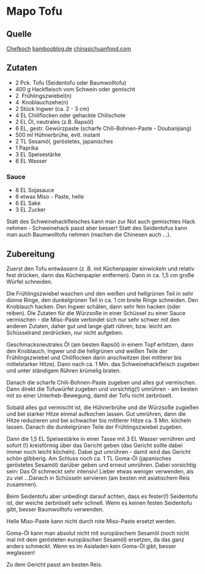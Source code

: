 # Mapo Tofu

## Quelle
[Chefkoch](https://www.chefkoch.de/rezepte/1596721266919170/Mapo-Tofu.html)
[bambooblog.de](https://bambooblog.de/2014/09/22/mapo-doufu-scharfer-tofu-mit-hackfleisch/)
[chinasichuanfood.com](https://www.chinasichuanfood.com/mapo-tofu-recipe/)

## Zutaten

- 2 Pck. Tofu (Seidentofu oder Baumwolltofu) 
- 400 g Hackfleisch vom Schwein oder gemischt 
- 2  Frühlingszwiebel(n) 
- 4  Knoblauchzehe(n) 
- 2 Stück Ingwer (ca. 2 - 3 cm) 
- 4 EL Chiliflocken oder gehackte Chilischote 
- 2 EL Öl, neutrales (z.B. Rapsöl) 
- 6 EL, gestr. Gewürzpaste (scharfe Chili-Bohnen-Paste - Doubanjiang) 
- 500 ml Hühnerbrühe, evtl. instant 
- 2 TL Sesamöl, geröstetes, japanisches 
- 1 Paprika 
- 3 EL Speisestärke 
- 6 EL Wasser 
  
### Sauce
- 8 EL Sojasauce 
- 6 etwas Miso - Paste, helle 
- 6 EL Sake 
- 3 EL Zucker 

Statt des Schweinehackfleisches kann man zur Not auch gemischtes Hack nehmen - Schweinehack passt aber besser! Statt des Seidentofus kann man auch Baumwolltofu nehmen (machen die Chinesen auch ...).


## Zubereitung
Zuerst den Tofu entwässern (z .B. mit Küchenpapier einwickeln und relativ fest drücken, dann das Küchenpapier entfernen).
Dann in ca. 1,5 cm große Würfel schneiden.

Die Frühlingszwiebel waschen und den weißen und hellgrünen Teil in sehr dünne Ringe, den dunkelgrünen Teil in ca. 1 cm breite Ringe schneiden.
Den Knoblauch hacken.
Den Ingwer schälen, dann sehr fein hacken (oder reiben).
Die Zutaten für die Würzsoße in einer Schüssel zu einer Sauce vermischen - die Miso-Paste verbindet sich nur sehr schwer mit den anderen Zutaten, daher gut und lange glatt rühren, bzw. leicht am Schüsselrand zerdrücken, nur nicht aufgeben.

Geschmacksneutrales Öl (am besten Rapsöl) in einem Topf erhitzen, dann den Knoblauch, Ingwer und die hellgrünen und weißen Teile der Frühlingszwiebel und Chiliflocken darin anschwitzen (bei mittlerer bis mittelstarker Hitze).
Dann nach ca. 1 Min. das Schweinehackfleisch zugeben und unter ständigem Rühren krümelig braten.

Danach die scharfe Chili-Bohnen-Paste zugeben und alles gut vermischen.
Dann direkt die Tofuwürfel zugeben und vorsichtig(!) umrühren - am besten mit so einer Unterheb-Bewegung, damit der Tofu nicht zerbröselt.

Sobald alles gut vermischt ist, die Hühnerbrühe und die Würzsoße zugießen und bei starker Hitze einmal aufkochen lassen.
Gut umrühren, dann die Hitze reduzieren und bei schwacher bis mittlerer Hitze ca. 5 Min. köcheln lassen.
Danach die dunkelgrünen Teile der Frühlingszwiebel zugeben.

Dann die 1,5 EL Speisestärke in einer Tasse mit 3 EL Wasser verrühren und sofort (!) kreisförmig über das Gericht geben (das Gericht sollte dabei immer noch leicht köcheln).
Dabei gut umrühren - damit wird das Gericht schön glibberig.
Am Schluss noch ca. 1 TL Goma-Öl (japanisches geröstetes Sesamöl) darüber geben und erneut umrühren.
Dabei vorsichtig sein: Das Öl schmeckt sehr intensiv! Lieber etwas weniger verwenden, als zu viel ...Danach in Schüsseln servieren (am besten mit asiatischem Reis zusammen).

Beim Seidentofu aber unbedingt darauf achten, dass es fester(!) Seidentofu ist, der weiche zerbröselt sehr schnell.
Wenn es keinen festen Seidentofu gibt, besser Baumwolltofu verwenden.

Helle Miso-Paste kann nicht durch rote Miso-Paste ersetzt werden.

Goma-Öl kann man absolut nicht mit europäischem Sesamöl (noch nicht mal mit dem gerösteten europäischen Sesamöl) ersetzen, da das ganz anders schmeckt.
Wenn es im Asialaden kein Goma-Öl gibt, besser weglassen!

Zu dem Gericht passt am besten Reis.


